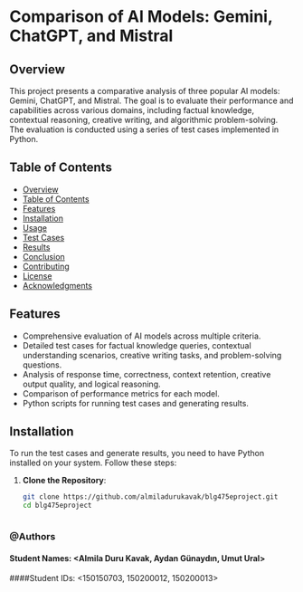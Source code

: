 # Comparison of AI Models: Gemini, ChatGPT, and Mistral

## Overview
This project presents a comparative analysis of three popular AI models: Gemini, ChatGPT, and Mistral. The goal is to evaluate their performance and capabilities across various domains, including factual knowledge, contextual reasoning, creative writing, and algorithmic problem-solving. The evaluation is conducted using a series of test cases implemented in Python.

## Table of Contents
- [Overview](#overview)
- [Table of Contents](#table-of-contents)
- [Features](#features)
- [Installation](#installation)
- [Usage](#usage)
- [Test Cases](#test-cases)
- [Results](#results)
- [Conclusion](#conclusion)
- [Contributing](#contributing)
- [License](#license)
- [Acknowledgments](#acknowledgments)

## Features
- Comprehensive evaluation of AI models across multiple criteria.
- Detailed test cases for factual knowledge queries, contextual understanding scenarios, creative writing tasks, and problem-solving questions.
- Analysis of response time, correctness, context retention, creative output quality, and logical reasoning.
- Comparison of performance metrics for each model.
- Python scripts for running test cases and generating results.

## Installation
To run the test cases and generate results, you need to have Python installed on your system. Follow these steps:

1. **Clone the Repository**:
   ```sh
   git clone https://github.com/almiladurukavak/blg475eproject.git
   cd blg475eproject



### @Authors
#### Student Names: <Almila Duru Kavak, Aydan Günaydın, Umut Ural>
####Student IDs: <150150703, 150200012, 150200013>